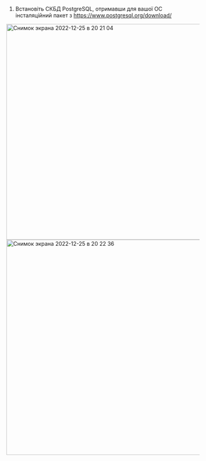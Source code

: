 1. Встановіть СКБД PostgreSQL, отримавши для вашої ОС інсталяційний пакет з https://www.postgresql.org/download/

<img width="563" alt="Снимок экрана 2022-12-25 в 20 21 04" src="https://user-images.githubusercontent.com/27497026/209478583-70a5e09a-224b-4b0c-9174-75d29827638d.png">
<img width="562" alt="Снимок экрана 2022-12-25 в 20 22 36" src="https://user-images.githubusercontent.com/27497026/209478598-89aad1e6-fba5-48af-8fed-8b2bb85015de.png">





